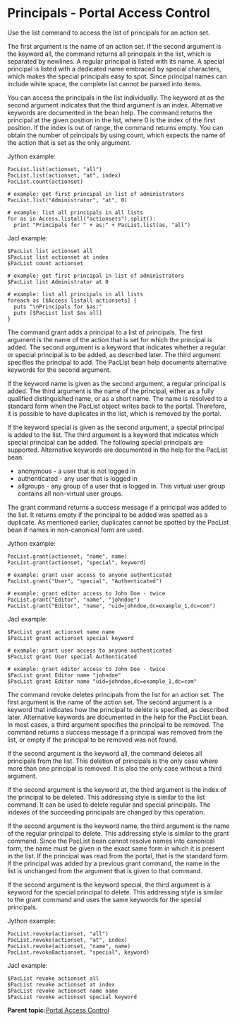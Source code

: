 # Principals - Portal Access Control

Use the list command to access the list of principals for an action set.

The first argument is the name of an action set. If the second argument is the keyword all, the command returns all principals in the list, which is separated by newlines. A regular principal is listed with its name. A special principal is listed with a dedicated name embraced by special characters, which makes the special principals easy to spot. Since principal names can include white space, the complete list cannot be parsed into items.

You can access the principals in the list individually. The keyword at as the second argument indicates that the third argument is an index. Alternative keywords are documented in the bean help. The command returns the principal at the given position in the list, where 0 is the index of the first position. If the index is out of range, the command returns empty. You can obtain the number of principals by using count, which expects the name of the action that is set as the only argument.

Jython example:

```
PacList.list(actionset, "all")
PacList.list(actionset, "at", index)
PacList.count(actionset)

# example: get first principal in list of administrators
PacList.list("Administrator", "at", 0)

# example: list all principals in all lists
for as in Access.listall("actionsets").split():
  print "Principals for " + as:" + PacList.list(as, "all")
```

Jacl example:

```
$PacList list actionset all
$PacList list actionset at index
$PacList count actionset

# example: get first principal in list of administrators
$PacList list Administrator at 0

# example: list all principals in all lists
foreach as [$Access listall actionsets] {
  puts "\nPrincipals for $as:"
  puts [$PacList list $as all]
}

```

The command grant adds a principal to a list of principals. The first argument is the name of the action that is set for which the principal is added. The second argument is a keyword that indicates whether a regular or special principal is to be added, as described later. The third argument specifies the principal to add. The PacList bean help documents alternative keywords for the second argument.

If the keyword name is given as the second argument, a regular principal is added. The third argument is the name of the principal, either as a fully qualified distinguished name, or as a short name. The name is resolved to a standard form when the PacList object writes back to the portal. Therefore, it is possible to have duplicates in the list, which is removed by the portal.

If the keyword special is given as the second argument, a special principal is added to the list. The third argument is a keyword that indicates which special principal can be added. The following special principals are supported. Alternative keywords are documented in the help for the PacList bean.

-   anonymous - a user that is not logged in
-   authenticated - any user that is logged in
-   allgroups - any group of a user that is logged in. This virtual user group contains all non-virtual user groups.

The grant command returns a success message if a principal was added to the list. It returns empty if the principal to be added was spotted as a duplicate. As mentioned earlier, duplicates cannot be spotted by the PacList bean if names in non-canonical form are used.

Jython example:

```
PacList.grant(actionset, "name", name)
PacList.grant(actionset, "special", keyword)

# example: grant user access to anyone authenticated
PacList.grant("User", "special", "Authenticated")

# example: grant editor access to John Doe - twice
PacList.grant("Editor", "name", "johndoe")
PacList.grant("Editor", "name", "uid=johndoe,dc=example_1,dc=com")
```

Jacl example:

```
$PacList grant actionset name name
$PacList grant actionset special keyword

# example: grant user access to anyone authenticated
$PacList grant User special Authenticated

# example: grant editor access to John Doe - twice
$PacList grant Editor name "johndoe"
$PacList grant Editor name "uid=johndoe,dc=example_1,dc=com"

```

The command revoke deletes principals from the list for an action set. The first argument is the name of the action set. The second argument is a keyword that indicates how the principal to delete is specified, as described later. Alternative keywords are documented in the help for the PacList bean. In most cases, a third argument specifies the principal to be removed. The command returns a success message if a principal was removed from the list, or empty if the principal to be removed was not found.

If the second argument is the keyword all, the command deletes all principals from the list. This deletion of principals is the only case where more than one principal is removed. It is also the only case without a third argument.

If the second argument is the keyword at, the third argument is the index of the principal to be deleted. This addressing style is similar to the list command. It can be used to delete regular and special principals. The indexes of the succeeding principals are changed by this operation.

If the second argument is the keyword name, the third argument is the name of the regular principal to delete. This addressing style is similar to the grant command. Since the PacList bean cannot resolve names into canonical form, the name must be given in the exact same form in which it is present in the list. If the principal was read from the portal, that is the standard form. If the principal was added by a previous grant command, the name in the list is unchanged from the argument that is given to that command.

If the second argument is the keyword special, the third argument is a keyword for the special principal to delete. This addressing style is similar to the grant command and uses the same keywords for the special principals.

Jython example:

```
PacList.revoke(actionset, "all")
PacList.revoke(actionset, "at", index)
PacList.revoke(actionset, "name", name)
PacList.revoke8actionset, "special", keyword)
```

Jacl example:

```
$PacList revoke actionset all
$PacList revoke actionset at index
$PacList revoke actionset name name
$PacList revoke actionset special keyword
```

**Parent topic:**[Portal Access Control](../admin-system/ptl_acc_con.md)

